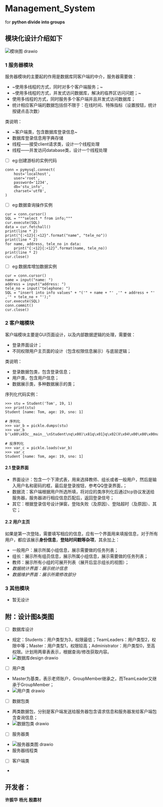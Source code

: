 # Management_System
for **python divide into groups**


## 模块化设计介绍如下
![模块图 drawio](https://user-images.githubusercontent.com/88447898/168292833-f2181670-0c4f-433e-aba6-d53867d1e022.svg)


### 1 服务器模块
服务器模块的主要起的作用是数据库同客户端的中介，服务器需要做：
- ~使用多线程的方式，同时对多个客户端服务；~
- ~使用多线程的方式，并发式访问数据库，解决的临界区访问问题；~
- 使用多线程的方式，同时服务多个客户端并且并发式访问数据库；
- 统计相应客户端的数据包括但不限于：在线时间、特殊指标（设置按钮，统计按键点击次数）

类说明：
- ~客户端类，包含数据库登录信息~
- 数据库登录信息用字典存储
- 线程——接受client请求类，设计一个线程处理
- 线程——并发访问database类，设计一个线程处理


- [ ] eg:创建游标的实例代码
```
conn = pymysql.connect(
    host='localhost',
    user='root',
    password='1234',
    db='stu_info',
    charset='utf8',
)
```

- [ ] eg:数据查询操作实例
```
cur = conn.cursor()
SQL = """select * from info;"""
cur.execute(SQL)
data = cur.fetchall()
print(line * 2)
print("{:<12}{:<12}".format("name", "tele_no"))
print(line * 2)
for name, address, tele_no in data:
    print("{:<12}{:<12}".format(name, tele_no))
print(line * 2)
cur.close()
```

- [ ] eg:数据库增加数据实例
```
cur = conn.cursor()
name = input("name: ")
address = input("address: ")
tele_no = input("telephone: ")
SQL = "insert into info values" + "('" + name + "' ,'" + address + "' ,'" + tele_no + "');"
cur.execute(SQL)
conn.commit()
cur.close()
```
### 2 客户端模块
客户端模块主要是GUI页面设计，以及内部数据逻辑的处理，需要做：
- 登录界面设计；
- 不同权限用户主页面的设计（包含权限信息展示）与底层逻辑；

类说明：
- 登录数据包类，包含登录信息；
- 用户类，包含用户信息；
- 数据展示类，多种数据展示的类；

序列化代码实例：
```
>>> stu = Student('Tom', 19, 1)
>>> print(stu)
Student [name: Tom, age: 19, sno: 1]

# 序列化
>>> var_b = pickle.dumps(stu)
>>> var_b
b'\x80\x03c__main__\nStudent\nq\x00)\x81q\x01}q\x02(X\x04\x00\x00\x00nameq\x03X\x03\x00\x00\x00Tomq\x04X\x03\x00\x00\x00ageq\x05K\x13X\x03\x00\x00\x00snoq\x06K\x01ub.'

# 反序列化
>>> var_c = pickle.loads(var_b)
>>> var_c
Student [name: Tom, age: 19, sno: 1]

```

#### 2.1 登录界面
- 界面设计：包含一个下滑式表，用来选择教师、组长或者一般用户，然后是输入用户名和密码的框，最后是登录按钮，参考QQ登录界面，；
- 数据流：客户端根据用户所选所填，将对应的类序列化后通过tcp协议发送给服务器，服务器进行相应信息匹配后，返回登录信号；
- 其它：根据登录信号设计弹窗，登陆失败（及原因）、登陆超时（及原因）、其它；

#### 2.2 用户主页
如果是第一次登陆，需要填写相应的信息，应有一个界面用来填报信息，对于所有用户，都应该展示**身份信息**，**登陆时间戳等杂项**，其余加上：
- 一般用户：展示所属小组信息，展示需要做的任务列表；
- 组长：展示所有组员信息，展示所属小组信息，展示需要做的任务列表；
- 教师：展示所有小组的可展开列表（展开后显示组长的视图）；
- *数据统计界面：展示统计信息*
- *数据维护界面：展示所需修改部分*

### 3 其他模块
- 暂无设计

## 附：设计图&类图
- [ ] 数据库设计
- 规定：Students：用户类型为3，权限最低；TeamLeaders：用户类型2，权限中等；Master：用户类型1，权限较高；Administrator：用户类型0，至高权限。计划用两章表表示，根据查询/修改获取内容。
- ![数据库design drawio](https://user-images.githubusercontent.com/88447898/168482272-eab70e04-d5ad-4fd5-996d-0e24cbb13950.svg)
- [ ] 用户类
- Master为基类，表示老师账户，GroupMember继承之，而TeamLeader又继承于GroupMember；
- ![用户类 drawio](https://user-images.githubusercontent.com/88447898/168482112-59e184f9-1df0-4e83-9887-3150bf6b6097.svg)
- [ ] 数据包类
- 两类数据包，分别是客户端发送给服务器包含请求信息和服务器发给客户端包含查询信息；
- ![数据包类 drawio](https://user-images.githubusercontent.com/88447898/168482423-c6485603-175e-4f18-a778-0b6ff0c3adc9.svg)
- [ ] 服务器类
- ![服务器类图 drawio](https://user-images.githubusercontent.com/88447898/168479279-a7f7081f-5740-47fb-aeeb-e38fdd1a41db.svg)
- 服务器线程类
- [ ] 客户端类
- 




## 开发者：
**许振华**
**杨光**
**殷嘉材**
